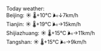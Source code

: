 Today weather:  
Beijing: ☀️   🌡️+10°C 🌬️↓7km/h  
Tianjin: ☀️   🌡️+19°C 🌬️→15km/h  
Shijiazhuang: ☀️   🌡️+15°C 🌬️→11km/h  
Tangshan: ☀️   🌡️+15°C 🌬️→9km/h  
